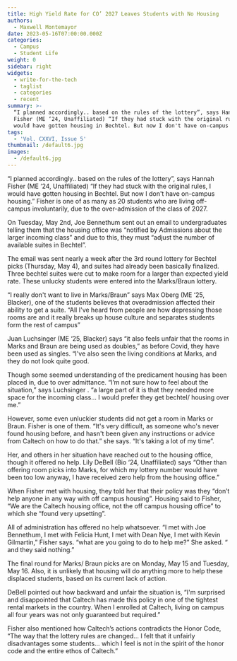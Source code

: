 ```yaml
---
title: High Yield Rate for CO’ 2027 Leaves Students with No Housing
authors:
  - Maxwell Montemayor
date: 2023-05-16T07:00:00.000Z
categories:
  - Campus
  - Student Life
weight: 0
sidebar: right
widgets:
  - write-for-the-tech
  - taglist
  - categories
  - recent
summary: >-
  “I planned accordingly.. based on the rules of the lottery”, says Hannah
  Fisher (ME ‘24, Unaffiliated) “If they had stuck with the original rules, I
  would have gotten housing in Bechtel. But now I don't have on-campus housing.”
tags:
  - 'Vol. CXXVI, Issue 5'
thumbnail: /default6.jpg
images:
  - /default6.jpg
---
```


“I planned accordingly.. based on the rules of the lottery”, says Hannah Fisher (ME ‘24, Unaffiliated) “If they had stuck with the original rules, I would have gotten housing in Bechtel. But now I don't have on-campus housing.” Fisher is one of as many as 20 students who are living off-campus involuntarily, due to the over-admission of the class of 2027.

On Tuesday, May 2nd, Joe Bennethum sent out an email to undergraduates telling them that the housing office was “notified by Admissions about the larger incoming class” and due to this, they must “adjust the number of available suites in Bechtel”.

The email was sent nearly a week after the 3rd round lottery for Bechtel picks (Thursday, May 4), and suites had already been basically finalized. Three bechtel suites were cut to make room for a larger than expected yield rate. These unlucky students were entered into the Marks/Braun lottery.

“I really don't want to live in Marks/Braun” says Max Oberg (ME ‘25, Blacker), one of the students believes that overadmission affected their ability to get a suite. “All I've heard from people are how depressing those rooms are and it really breaks up house culture and separates students form the rest of campus”

Juan Luchsinger (ME ‘25, Blacker) says “it also feels unfair that the rooms in Marks and Braun are being used as doubles,” as before Covid, they have been used as singles. “I've also seen the living conditions at Marks, and they do not look quite good.

Though some seemed understanding of the predicament housing has been placed in, due to over admittance. “I’m not sure how to feel about the situation,” says Luchsinger . “a large part of it is that they needed more space for the incoming class… I would prefer they get bechtel/ housing over me.”

However, some even unluckier students did not get a room in Marks or Braun. Fisher is one of them. “It's very difficult, as someone who's never found housing before, and hasn't been given any instructions or advice from Caltech on how to do that.” she says. “It's taking a lot of my time”.

Her, and others in her situation have reached out to the housing office, though it offered no help. Lily DeBell (Bio ‘24, Unaffiliated) says “Other than offering room picks into Marks, for which my lottery number would have been too low anyway, I have received zero help from the housing office.”

When Fisher met with housing, they told her that their policy was they “don’t help anyone in any way with off campus housing”. Housing said to Fisher, “We are the Caltech housing office, not the off campus housing office” to which she “found very upsetting”.

All of administration has offered no help whatsoever. “I met with Joe Bennethum, I met with Felicia Hunt, I met with Dean Nye, I met with Kevin Gilmartin,” Fisher says. “what are you going to do to help me?” She asked. “ and they said nothing.”

The final round for Marks/ Braun picks are on Monday, May 15 and Tuesday, May 16. Also, it is unlikely that housing will do anything more to help these displaced students, based on its current lack of action.

&#x9;DeBell pointed out how backward and unfair the situation is, “I'm surprised and disappointed that Caltech has made this policy in one of the tightest rental markets in the country. When I enrolled at Caltech, living on campus all four years was not only guaranteed but required.”

Fisher also mentioned how Caltech’s actions contradicts the Honor Code, “The way that the lottery rules are changed… I felt that it unfairly disadvantages some students… which I feel is not in the spirit of the honor code and the entire ethos of Caltech.”
